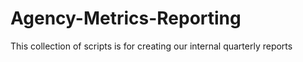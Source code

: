 # Agency-Metrics-Reporting
This collection of scripts is for creating our internal quarterly reports
